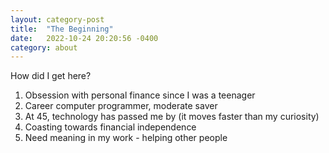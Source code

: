 ```yaml
---
layout: category-post
title:  "The Beginning"
date:   2022-10-24 20:20:56 -0400
category: about
---
```


How did I get here?

1. Obsession with personal finance since I was a teenager
2. Career computer programmer, moderate saver
3. At 45, technology has passed me by (it moves faster than my curiosity)
4. Coasting towards financial independence
5. Need meaning in my work - helping other people
